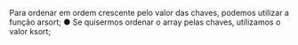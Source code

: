 Para ordenar em ordem crescente pelo valor das chaves, podemos utilizar a função arsort; ● Se quisermos ordenar o array pelas chaves, utilizamos o valor ksort;